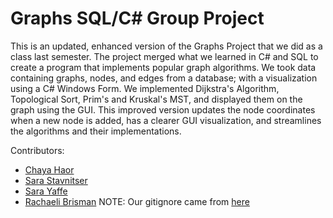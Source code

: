 # Graphs SQL/C# Group Project

This is an updated, enhanced version of the Graphs Project that we did as a class last semester.
The project merged what we learned in C# and SQL to create a program that implements popular graph algorithms.
We took data containing graphs, nodes, and edges from a database; with a visualization using a C# Windows Form.
We implemented Dijkstra's Algorithm, Topological Sort, Prim's and Kruskal's MST, 
and displayed them on the graph using the GUI.
This improved version updates the node coordinates when a new node is added, 
has a clearer GUI visualization, and streamlines the algorithms and their implementations.

Contributors:

- [Chaya Haor](https://github.com/chayahaor)
- [Sara Stavnitser](https://github.com/sarastavnitser)
- [Sara Yaffe](https://github.com/SaraYaffe)
- [Rachaeli Brisman](https://github.com/RachelBrisman)
NOTE: Our gitignore came from [here](https://github.com/github/gitignore/blob/main/VisualStudio.gitignore)
